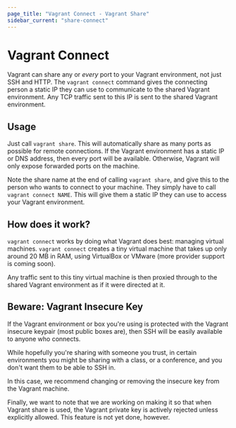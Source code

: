 ```yaml
---
page_title: "Vagrant Connect - Vagrant Share"
sidebar_current: "share-connect"
---
```


# Vagrant Connect

Vagrant can share any or _every_ port to your Vagrant environment, not
just SSH and HTTP. The `vagrant connect` command gives the connecting person
a static IP they can use to communicate to the shared Vagrant environment.
Any TCP traffic sent to this IP is sent to the shared Vagrant environment.

## Usage

Just call `vagrant share`. This will automatically share as many ports as
possible for remote connections. If the Vagrant environment has a static IP or DNS address, then every port
will be available. Otherwise, Vagrant will only expose forwarded ports on
the machine.

Note the share name at the end of calling `vagrant share`, and give this to
the person who wants to connect to your machine. They simply have to call
`vagrant connect NAME`. This will give them a static IP they can use to access
your Vagrant environment.

## How does it work?

`vagrant connect` works by doing what Vagrant does best: managing virtual
machines. `vagrant connect` creates a tiny virtual machine that takes up
only around 20 MB in RAM, using VirtualBox or VMware (more provider support
is coming soon).

Any traffic sent to this tiny virtual machine is then proxied through to
the shared Vagrant environment as if it were directed at it.

## Beware: Vagrant Insecure Key

If the Vagrant environment or box you're using is protected with the
Vagrant insecure keypair (most public boxes are), then SSH will be easily
available to anyone who connects.

While hopefully you're sharing with someone you trust, in certain environments
you might be sharing with a class, or a conference, and you don't want them
to be able to SSH in.

In this case, we recommend changing or removing the insecure key from
the Vagrant machine.

Finally, we want to note that we are working on making it so that when
Vagrant share is used, the Vagrant private key is actively rejected unless
explicitly allowed. This feature is not yet done, however.
